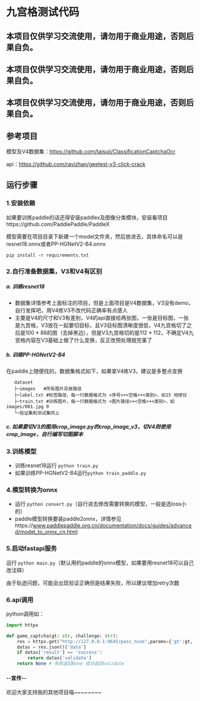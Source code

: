 # 九宫格测试代码

## **本项目仅供学习交流使用，请勿用于商业用途，否则后果自负。**

## **本项目仅供学习交流使用，请勿用于商业用途，否则后果自负。**

## **本项目仅供学习交流使用，请勿用于商业用途，否则后果自负。**

## 参考项目

模型及V4数据集：https://github.com/taisuii/ClassificationCaptchaOcr

api：https://github.com/ravizhan/geetest-v3-click-crack

## 运行步骤

### 1.安装依赖

如果要训练paddle的话还得安装paddlex及图像分类模块，安装看项目https://github.com/PaddlePaddle/PaddleX

模型需要在项目目录下新建一个model文件夹，然后放进去，具体命名可以是resnet18.onnx或者PP-HGNetV2-B4.onnx

```
pip install -r requirements.txt
```

### 2.自行准备数据集，V3和V4有区别

##### a. 训练resnet18

- 数据集详情参考上面标注的项目，但是上面项目是V4数据集，V3没有demo，自行发挥吧，用V4练V3不改代码正确率有点感人
- 主要是V4的尺寸和V3有差别，V4的api直接给两张图，一张是目标图，一张是九宫格，V3放在一起要切目标，且V3目标图清晰度很低，V4九宫格切了之后是100 * 86的图（去掉黑边），但是V3九宫格切的是112 * 112，不确定V4九宫格内容在V3基础上做了什么变换，反正改预处理就完事了

##### b. 训练PP-HGNetV2-B4

在paddle上随便找的，数据集格式如下，如果拿V4练V3，建议是多整点变换

```
   dataset
   ├─images   #所有图片存放路径
   ├─label.txt #标签路径，每一行数据格式为 <序号>+<空格>+<类别>，如15 地球仪
   ├─train.txt #训练图片，每一行数据格式为 <图片路径>+<空格>+<类别>，如images/001.jpg 0
   └─验证集和测试集同上
```

##### c. 如果要切V3的图用crop_image.py的crop_image_v3，切V4则使用crop_image，自行编写切图脚本

### 3.训练模型

- 训练resnet18运行 `python train.py`
- 如果训练PP-HGNetV2-B4运行`python train_paddle.py`

### 4.模型转换为onnx

- 运行 `python convert.py`（自行进去修改需要转换的模型，一般是选loss小的）
- paddle模型转换要装paddle2onnx，详情参见https://www.paddlepaddle.org.cn/documentation/docs/guides/advanced/model_to_onnx_cn.html

### 5.启动fastapi服务

运行 `python main.py`（默认用的paddle的onnx模型，如果要用resnet18可以自己改注释）

由于轨迹问题，可能会出现验证正确但是结果失败，所以建议增加retry次数

### 6.api调用

python调用如：

```python
import httpx

def game_captcha(gt: str, challenge: str):
	res = httpx.get("http://127.0.0.1:9645/pass_nine",params={'gt':gt,'challenge':challenge,'use_v3_model':True},timeout=10)
	datas = res.json()['data']
    if datas['result'] == 'success':
        return datas['validate']
    return None # 失败返回None 成功返回validate
```

#### --宣传--

欢迎大家支持我的其他项目喵~~~~~~~~
